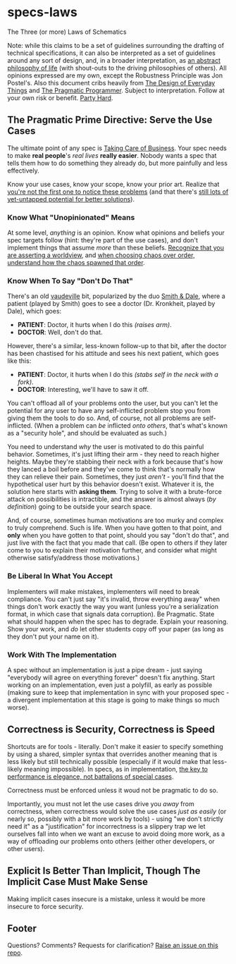# specs-laws

The Three (or more) Laws of Schematics

Note: while this claims to be a set of guidelines surrounding the drafting of technical specifications, it can also be interpreted as a set of guidelines around any sort of design, and, in a broader interpretation, as [an abstract philosophy of life][ZAMM] (with shout-outs to the driving philosophies of others). All opinions expressed are my own, except the Robustness Principle was Jon Postel's. Also this document cribs heavily from [The Design of Everyday Things][] and [The Pragmatic Programmer][]. Subject to interpretation. Follow at your own risk or benefit. [Party Hard][].

[ZAMM]: http://amzn.to/1GS6rXX
[The Design of Everyday Things]: http://amzn.to/1dAbip2
[The Pragmatic Programmer]: http://amzn.to/1JABxdu
[Party Hard]: https://www.youtube.com/watch?v=WccfbPQNMbg

## The Pragmatic Prime Directive: Serve the Use Cases

The ultimate point of any spec is [Taking Care of Business][]. Your spec needs to make **real people**'s *real lives* **really easier**. Nobody wants a spec that tells them how to do something they already do, but more painfully and less effectively.

Know your use cases, know your scope, know your prior art. Realize that [you're not the first one to notice these problems][SPACEWAR] (and that there's [still lots of yet-untapped potential for better solutions][cluetrain]).

[Taking Care of Business]: http://www.elvisblog.net/2012/03/31/elvis-captain-marvel-jr-and-the-tcb-lightning-bolt/
[SPACEWAR]: http://stuartpb.github.io/spacewar-article/spacewar.html
[cluetrain]: http://www.cluetrain.com/

### Know What "Unopinionated" Means

At some level, *anything* is an opinion. Know what opinions and beliefs your spec targets follow (hint: they're part of the use cases), and don't implement things that assume *more* than these beliefs. [Recognize that you are asserting a worldview][worldviews], and [when choosing chaos over order, understand how the chaos spawned that order][Dark Leviathan].

[worldviews]: http://www.shirky.com/writings/herecomeseverybody/semantic_syllogism.html#worldviews_differ_for_good_reasons
[Dark Leviathan]: http://aeon.co/magazine/technology/on-the-high-seas-of-the-hidden-internet/

### Know When To Say "Don't Do That"

There's an old [vaudeville][] bit, popularized by the duo [Smith & Dale][], where a patient (played by Smith) goes to see a doctor (Dr. Kronkheit, played by Dale), which goes:

- **PATIENT**: Doctor, it hurts when I do this *(raises arm)*.
- **DOCTOR**: Well, don't do that.

[vaudeville]: https://en.wikipedia.org/wiki/Vaudeville
[Smith & Dale]: https://en.wikipedia.org/wiki/Smith_%26_Dale

However, there's a similar, less-known follow-up to that bit, after the doctor has been chastised for his attitude and sees his next patient, which goes like this:

- **PATIENT**: Doctor, it hurts when I do this *(stabs self in the neck with a fork)*.
- **DOCTOR**: Interesting, we'll have to saw it off.

You can't offload all of your problems onto the user, but you can't let the potential for any user to have any self-inflicted problem stop you from giving them the tools to do so. And, of course, not all problems are self-inflicted. (When a problem can *be* inflicted *onto others*, that's what's known as a "security hole", and should be evaluated as such.)

You need to understand *why* the user is motivated to do this painful behavior. Sometimes, it's just lifting their arm - they need to reach higher heights. Maybe they're stabbing their neck with a fork because that's how they lanced a boil before and they've come to think that's normally how they can relieve their pain. Sometimes, they just *aren't* - you'll find that the hypothetical user hurt by this behavior doesn't exist. Whatever it is, the solution here starts with **asking them**. Trying to solve it with a brute-force attack on possibilities is intractible, and the answer is almost always (*by definition*) going to be outside your search space.

And, of course, sometimes human motivations are too murky and complex to truly comprehend. Such is life. When you have gotten to that point, and **only** when you have gotten to that point, should you say "don't do that", and just live with the fact that you made that call. (Be open to others if they later come to you to explain their motivation further, and consider what might otherwise satisfy/address those motivations.)

### Be Liberal In What You Accept

Implementers will make mistakes, implementers will need to break compliance. You can't just say "it's invalid, throw everything away" when things don't work exactly the way you want (unless you're a serialization format, in which case that signals data corruption). Be Pragmatic. State what should happen when the spec has to degrade. Explain your reasoning. Show your work, and *do* let other students copy off your paper (as long as they don't put your name on it).

### Work With The Implementation

A spec without an implementation is just a pipe dream - just saying "everybody will agree on everything forever" doesn't fix anything. Start working on an implementation, even just a polyfill, as early as possible (making sure to keep that implementation in sync with your proposed spec - a divergent implementation at this stage is going to make things so much worse).

## Correctness is Security, Correctness is Speed

Shortcuts are for tools - literally. Don't make it easier to specify something by using a shared, simpler syntax that overrides another meaning that is less likely but still technically possible (especially if it would make that less-likely meaning impossible). In specs, as in implementation, [the key to performance is elegance, not battalions of special cases][Conversations: Jon Bentley].

[Conversations: Jon Bentley]: http://www.drdobbs.com/architecture-and-design/conversations-jon-bentley/207000707

Correctness must be enforced unless it woud not be pragmatic to do so.

Importantly, you must not let the use cases drive you *away* from correctness, when correctness would solve the use cases *just as easily* (or nearly so, possibly with a bit more work by tools) - using "we don't strictly need it" as a "justification" for incorrectness is a slippery trap we let ourselves fall into when we want an excuse to avoid doing more work, as a way of offloading our problems onto others (either other developers, or other users).

## Explicit Is Better Than Implicit, Though The Implicit Case Must Make Sense

Making implicit cases insecure is a mistake, unless it would be more insecure to force security.

## Footer

Questions? Comments? Requests for clarification?
[Raise an issue on this repo][issues].

[issues]: https://github.com/stuartpb/specs-laws/issues
